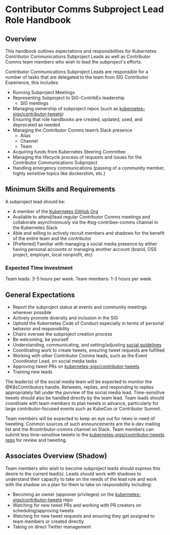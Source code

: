 # Contributor Comms Subproject Lead Role Handbook

## Overview

This handbook outlines expectations and responsibilities for Kubernetes Contributor Communications Subproject Leads as well as Contributor Comms team members who wish to lead the subproject's efforts.

Contributor Communications Subproject Leads are responsible for a number of tasks that are delegated to the team from SIG Contributor Experience, this includes:

* Running Subproject Meetings
* Representing Subproject to SIG-ContribEx leadership
  * SIG meetings
* Managing ownership of subproject repos (such as [kubernetes-sigs/contributor-tweets](https://github.com/kubernetes-sigs/contributor-tweets))
* Ensuring that role handbooks are created, updated, used, and deprecated as needed
* Managing the Contributor Comms team’s Slack presence
  * Alias
  * Channel
  * Team
* Acquiring funds from Kubernetes Steering Committee
* Managing the lifecycle process of requests and issues for the Contributor Communications Subproject
* Handling emergency communications (passing of a community member, highly sensitive topics like dockershim, etc.)

## **Minimum Skills and Requirements**

A subproject lead should be:

* A member of the [Kubernetes GitHub Org](https://github.com/kubernetes/org)
* Available to attend/lead regular Contributor Comms meetings and collaborate asynchronously via the #sig-contribex-comms channel in the Kubernetes Slack
* Able and willing to actively recruit members and shadows for the benefit of the entire team and the contributor
* [Preferred] Familiar with managing a social media presence by either having personal accounts or managing another account (brand, OSS project, employer, local nonprofit, etc)

### Expected Time Investment

Team leads: 3-5 hours per week. Team members: 1-3 hours per week.

## General Expectations

* Report the subproject status at events and community meetings wherever possible
* Actively promote diversity and inclusion in the SIG
* Uphold the Kubernetes Code of Conduct especially in terms of personal behavior and responsibility
* Chairs oversee the subproject creation process
* Be welcoming, be yourself
* Understanding, communicating, and setting/adjusting [social guidelines](https://github.com/kubernetes/community/blob/master/communication/contributor-comms/storytelling-resources/social-guidelines.md)
* Coordinating work to create tweets, ensuring tweet requests are fulfilled
* Working with other Contributor Comms leads, such as the Event Coordinator Lead, on social media tasks
* Approving tweet PRs on [kubernetes-sigs/contributor-tweets](https://github.com/kubernetes-sigs/contributor-tweets)
* Training new leads

The leader(s) of the social media team will be expected to monitor the @K8sContributors handle. Retweets, replies, and responding to replies appropriately fall under the purview of the social media lead. Time-sensitive tweets should also be handled directly by the team lead. Team leads should coordinate with team members to plan tweets in advance, particularly for large contributor-focused events such as KubeCon or Contributor Summit.

Team members will be expected to keep an eye out for news in need of tweeting. Common sources of such announcements are the k-dev mailing list and the #contributor-comms channel on Slack. Team members can submit less time-sensitive tweets to the [kubernetes-sigs/contributor-tweets repo](https://github.com/kubernetes-sigs/contributor-tweets) for review and tweeting.

## Associates Overview (Shadow)

Team members who wish to become subproject leads should express this desire to the current lead(s). Leads should work with shadows to understand their capacity to take on the needs of the lead role and work with the shadow on a plan for them to take on responsibility including:

* Becoming an owner (approver privileges) on the [kubernetes-sigs/contributor-tweets](https://github.com/kubernetes-sigs/contributor-tweets) repo
* Watching for new tweet PRs and working with PR creators on scheduling/approving tweets
* Watching for new tweet requests and ensuring they get assigned to team members or created directly
* Taking on direct Twitter management
